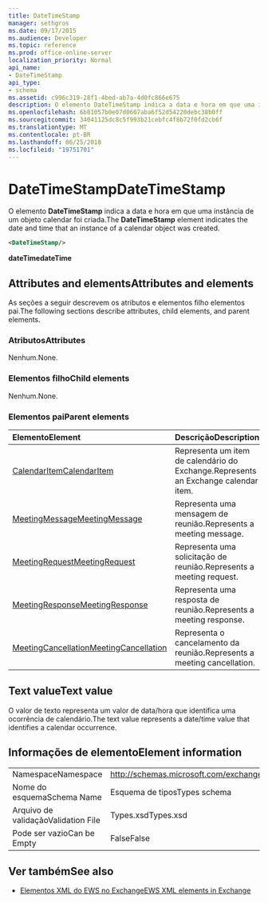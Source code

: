 ```yaml
---
title: DateTimeStamp
manager: sethgros
ms.date: 09/17/2015
ms.audience: Developer
ms.topic: reference
ms.prod: office-online-server
localization_priority: Normal
api_name:
- DateTimeStamp
api_type:
- schema
ms.assetid: c996c319-28f1-4bed-ab7a-4d0fc866e675
description: O elemento DateTimeStamp indica a data e hora em que uma instância de um objeto calendar foi criada.
ms.openlocfilehash: 6b81057b0e07d0607aba6f52d54220debc38b0ff
ms.sourcegitcommit: 34041125dc8c5f993b21cebfc4f8b72f0fd2cb6f
ms.translationtype: MT
ms.contentlocale: pt-BR
ms.lasthandoff: 06/25/2018
ms.locfileid: "19751701"
---
```

# <a name="datetimestamp"></a><span data-ttu-id="cd7ee-103">DateTimeStamp</span><span class="sxs-lookup"><span data-stu-id="cd7ee-103">DateTimeStamp</span></span>

<span data-ttu-id="cd7ee-104">O elemento **DateTimeStamp** indica a data e hora em que uma instância de um objeto calendar foi criada.</span><span class="sxs-lookup"><span data-stu-id="cd7ee-104">The **DateTimeStamp** element indicates the date and time that an instance of a calendar object was created.</span></span> 
  
```xml
<DateTimeStamp/>
```

<span data-ttu-id="cd7ee-105">**dateTime**</span><span class="sxs-lookup"><span data-stu-id="cd7ee-105">**dateTime**</span></span>

## <a name="attributes-and-elements"></a><span data-ttu-id="cd7ee-106">Attributes and elements</span><span class="sxs-lookup"><span data-stu-id="cd7ee-106">Attributes and elements</span></span>

<span data-ttu-id="cd7ee-107">As seções a seguir descrevem os atributos e elementos filho elementos pai.</span><span class="sxs-lookup"><span data-stu-id="cd7ee-107">The following sections describe attributes, child elements, and parent elements.</span></span>
  
### <a name="attributes"></a><span data-ttu-id="cd7ee-108">Atributos</span><span class="sxs-lookup"><span data-stu-id="cd7ee-108">Attributes</span></span>

<span data-ttu-id="cd7ee-109">Nenhum.</span><span class="sxs-lookup"><span data-stu-id="cd7ee-109">None.</span></span>
  
### <a name="child-elements"></a><span data-ttu-id="cd7ee-110">Elementos filho</span><span class="sxs-lookup"><span data-stu-id="cd7ee-110">Child elements</span></span>

<span data-ttu-id="cd7ee-111">Nenhum.</span><span class="sxs-lookup"><span data-stu-id="cd7ee-111">None.</span></span>
  
### <a name="parent-elements"></a><span data-ttu-id="cd7ee-112">Elementos pai</span><span class="sxs-lookup"><span data-stu-id="cd7ee-112">Parent elements</span></span>

|<span data-ttu-id="cd7ee-113">**Elemento**</span><span class="sxs-lookup"><span data-stu-id="cd7ee-113">**Element**</span></span>|<span data-ttu-id="cd7ee-114">**Descrição**</span><span class="sxs-lookup"><span data-stu-id="cd7ee-114">**Description**</span></span>|
|:-----|:-----|
|[<span data-ttu-id="cd7ee-115">CalendarItem</span><span class="sxs-lookup"><span data-stu-id="cd7ee-115">CalendarItem</span></span>](calendaritem.md) <br/> |<span data-ttu-id="cd7ee-116">Representa um item de calendário do Exchange.</span><span class="sxs-lookup"><span data-stu-id="cd7ee-116">Represents an Exchange calendar item.</span></span>  <br/> |
|[<span data-ttu-id="cd7ee-117">MeetingMessage</span><span class="sxs-lookup"><span data-stu-id="cd7ee-117">MeetingMessage</span></span>](meetingmessage.md) <br/> |<span data-ttu-id="cd7ee-118">Representa uma mensagem de reunião.</span><span class="sxs-lookup"><span data-stu-id="cd7ee-118">Represents a meeting message.</span></span>  <br/> |
|[<span data-ttu-id="cd7ee-119">MeetingRequest</span><span class="sxs-lookup"><span data-stu-id="cd7ee-119">MeetingRequest</span></span>](meetingrequest.md) <br/> |<span data-ttu-id="cd7ee-120">Representa uma solicitação de reunião.</span><span class="sxs-lookup"><span data-stu-id="cd7ee-120">Represents a meeting request.</span></span>  <br/> |
|[<span data-ttu-id="cd7ee-121">MeetingResponse</span><span class="sxs-lookup"><span data-stu-id="cd7ee-121">MeetingResponse</span></span>](meetingresponse.md) <br/> |<span data-ttu-id="cd7ee-122">Representa uma resposta de reunião.</span><span class="sxs-lookup"><span data-stu-id="cd7ee-122">Represents a meeting response.</span></span>  <br/> |
|[<span data-ttu-id="cd7ee-123">MeetingCancellation</span><span class="sxs-lookup"><span data-stu-id="cd7ee-123">MeetingCancellation</span></span>](meetingcancellation.md) <br/> |<span data-ttu-id="cd7ee-124">Representa o cancelamento da reunião.</span><span class="sxs-lookup"><span data-stu-id="cd7ee-124">Represents a meeting cancellation.</span></span>  <br/> |
   
## <a name="text-value"></a><span data-ttu-id="cd7ee-125">Text value</span><span class="sxs-lookup"><span data-stu-id="cd7ee-125">Text value</span></span>

<span data-ttu-id="cd7ee-126">O valor de texto representa um valor de data/hora que identifica uma ocorrência de calendário.</span><span class="sxs-lookup"><span data-stu-id="cd7ee-126">The text value represents a date/time value that identifies a calendar occurrence.</span></span>
  
## <a name="element-information"></a><span data-ttu-id="cd7ee-127">Informações de elemento</span><span class="sxs-lookup"><span data-stu-id="cd7ee-127">Element information</span></span>

|||
|:-----|:-----|
|<span data-ttu-id="cd7ee-128">Namespace</span><span class="sxs-lookup"><span data-stu-id="cd7ee-128">Namespace</span></span>  <br/> |http://schemas.microsoft.com/exchange/services/2006/types  <br/> |
|<span data-ttu-id="cd7ee-129">Nome do esquema</span><span class="sxs-lookup"><span data-stu-id="cd7ee-129">Schema Name</span></span>  <br/> |<span data-ttu-id="cd7ee-130">Esquema de tipos</span><span class="sxs-lookup"><span data-stu-id="cd7ee-130">Types schema</span></span>  <br/> |
|<span data-ttu-id="cd7ee-131">Arquivo de validação</span><span class="sxs-lookup"><span data-stu-id="cd7ee-131">Validation File</span></span>  <br/> |<span data-ttu-id="cd7ee-132">Types.xsd</span><span class="sxs-lookup"><span data-stu-id="cd7ee-132">Types.xsd</span></span>  <br/> |
|<span data-ttu-id="cd7ee-133">Pode ser vazio</span><span class="sxs-lookup"><span data-stu-id="cd7ee-133">Can be Empty</span></span>  <br/> |<span data-ttu-id="cd7ee-134">False</span><span class="sxs-lookup"><span data-stu-id="cd7ee-134">False</span></span>  <br/> |
   
## <a name="see-also"></a><span data-ttu-id="cd7ee-135">Ver também</span><span class="sxs-lookup"><span data-stu-id="cd7ee-135">See also</span></span>

- [<span data-ttu-id="cd7ee-136">Elementos XML do EWS no Exchange</span><span class="sxs-lookup"><span data-stu-id="cd7ee-136">EWS XML elements in Exchange</span></span>](ews-xml-elements-in-exchange.md)

